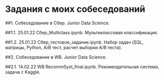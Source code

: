 # Задания с моих собеседований
##1. Собеседование в Сбер. Junior Data Science.  

##1.1. 25.01.22 Сбер_Multiclass.ipynb. Мультиклассовая классификация.  

##1.2. 25.01.22 Сбер_тестовое_задание.ipynb. Набор задач (SQL, матрицы, Python, A/B тест, расчет выборки A/B теста).  

##2. Собеседование в WB. Junior Data Science.  

##2.1. 14.02.22 WB RecommSyst_final.ipynb. Рекомендательная система, задача с Kaggle.  

